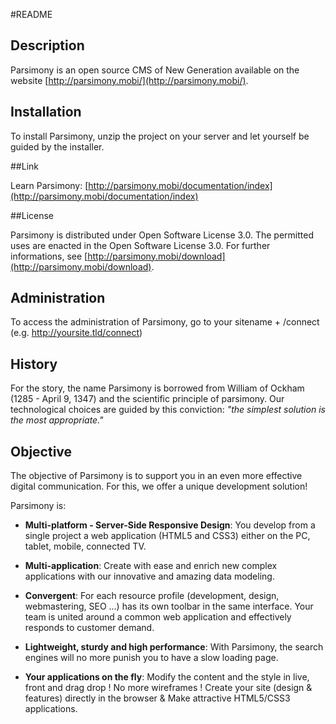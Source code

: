 #README

## Description

Parsimony is an open source CMS of New Generation available on the website [http://parsimony.mobi/](http://parsimony.mobi/).

## Installation

To install Parsimony, unzip the project on your server and let yourself be guided by the installer.

##Link

Learn Parsimony: [http://parsimony.mobi/documentation/index](http://parsimony.mobi/documentation/index)

##License

Parsimony is distributed under Open Software License 3.0. The permitted uses are enacted in the Open Software License 3.0.
For further informations, see [http://parsimony.mobi/download](http://parsimony.mobi/download).

## Administration

To access the administration of Parsimony, go to your sitename + /connect (e.g. http://yoursite.tld/connect)

## History

For the story, the name Parsimony is borrowed from William of Ockham (1285 - April 9, 1347) and the scientific principle of parsimony.
Our technological choices are guided by this conviction: *"the simplest solution is the most appropriate."*

## Objective

The objective of Parsimony is to support you in an even more effective digital communication.
For this, we offer a unique development solution!

Parsimony is:

* **Multi-platform - Server-Side Responsive Design**:
You develop from a single project a web application (HTML5 and CSS3) either on the PC, tablet, mobile, connected TV.
 
* **Multi-application**: 
Create with ease and enrich new complex applications with our innovative and amazing data modeling.
 
* **Convergent**: 
For each resource profile (development, design, webmastering, SEO ...) has its own toolbar in the same interface.
Your team is united around a common web application and effectively responds to customer demand. 

* **Lightweight, sturdy and high performance**:
With Parsimony, the search engines will no more punish you to have a slow loading page.

* **Your applications on the fly**: 
Modify the content and the style in live, front and drag drop !
No more wireframes ! Create your site (design & features) directly in the browser & Make attractive HTML5/CSS3 applications.



